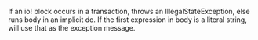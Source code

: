   If an io! block occurs in a transaction, throws an
  IllegalStateException, else runs body in an implicit do. If the
  first expression in body is a literal string, will use that as the
  exception message.